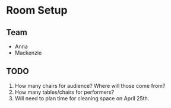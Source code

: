 # Room Setup

## Team

- Anna
- Mackenzie


## TODO

1. How many chairs for audience? Where will those come from?
2. How many tables/chairs for performers?
3. Will need to plan time for cleaning space on April 25th. 
